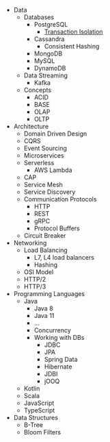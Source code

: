 * Data
  * Databases
    * PostgreSQL
      * [Transaction Isolation](https://pgdash.io/blog/postgres-transactions.html) 
    * Cassandra
      * Consistent Hashing
    * MongoDB
    * MySQL
    * DynamoDB
  * Data Streaming
    * Kafka
  * Concepts
    * ACID
    * BASE
    * OLAP
    * OLTP
* Architecture
  * Domain Driven Design
  * CQRS
  * Event Sourcing
  * Microservices
  * Serverless
    * AWS Lambda
  * CAP
  * Service Mesh
  * Service Discovery
  * Communication Protocols
    * HTTP
    * REST
    * gRPC
    * Protocol Buffers
  * Circuit Breaker
* Networking
  * Load Balancing
    * L7, L4 load balancers
    * Hashing
  * OSI Model
  * HTTP/2
  * HTTP/3
* Programming Languages
  * Java
    * Java 8
    * Java 11
    * ...
    * Concurrency
    * Working with DBs
      * JDBC
      * JPA
      * Spring Data
      * Hibernate
      * JDBI
      * jOOQ
  * Kotlin
  * Scala
  * JavaScript
  * TypeScript
* Data Structures
  * B-Tree
  * Bloom Filters